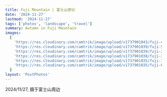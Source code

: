 ```yaml
---
title: Fuji Mountain | 富士山游记
date: '2024-11-27'
lastmod: '2024-11-27'
tags: ['photos', 'landscape', 'travel']
summary: Autumn in Fuji Mountain
images:
  [
    'https://res.cloudinary.com/camtrik/image/upload/v1737901043/fuji-4_m3kclf.jpg',
    'https://res.cloudinary.com/camtrik/image/upload/v1737901039/fuji-5_ehyouk.jpg',
    'https://res.cloudinary.com/camtrik/image/upload/v1737901039/fuji-2_obz0mt.jpg',
    'https://res.cloudinary.com/camtrik/image/upload/v1737901038/fuji-3_dfsuet.jpg',
    'https://res.cloudinary.com/camtrik/image/upload/v1737901035/fuji-1_jyq66z.jpg',
    'https://res.cloudinary.com/camtrik/image/upload/v1737901035/fuji-6_pskras.jpg',
  ]
layout: 'PostPhotos'
---
```


2024/11/27, 摄于富士山周边
